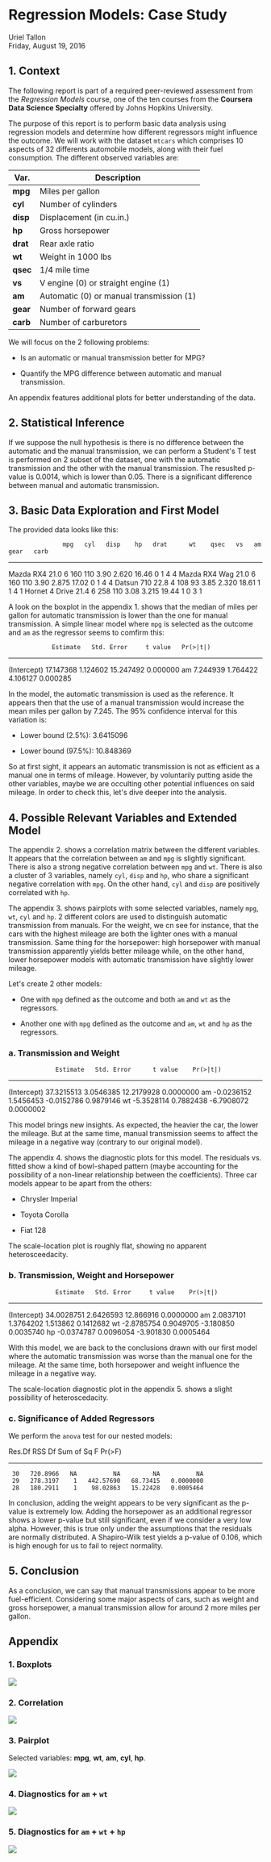 # Regression Models: Case Study
Uriel Tallon  
Friday, August 19, 2016  

## 1. Context

The following report is part of a required peer-reviewed assessment from the _Regression Models_ course, one of the ten courses from the __Coursera Data Science Specialty__ offered by Johns Hopkins University.

The purpose of this report is to perform basic data analysis using regression models and determine how different regressors might influence the outcome. We will work with the dataset `mtcars` which comprises 10 aspects of 32 differents automobile models, along with their fuel consumption. The different observed variables are:

| Var.        | Description                                                       |
|-------------|-------------------------------------------------------------------|
| __mpg__     | Miles per gallon                                                  |
| __cyl__     | Number of cylinders                                               |
| __disp__    | Displacement (in cu.in.)                                          |
| __hp__      | Gross horsepower                                                  |
| __drat__    | Rear axle ratio                                                   |
| __wt__      | Weight in 1000 lbs                                                |
| __qsec__    | 1/4 mile time                                                     |
| __vs__      | V engine (0) or straight engine (1)                               |
| __am__      | Automatic (0) or manual transmission (1)                          |
| __gear__    | Number of forward gears                                           |
| __carb__    | Number of carburetors                                             |

We will focus on the 2 following problems:

* Is an automatic or manual transmission better for MPG?

* Quantify the MPG difference between automatic and manual transmission.

An appendix features additional plots for better understanding of the data.



## 2. Statistical Inference



If we suppose the null hypothesis is there is no difference between the automatic and the manual transmission, we can perform a Student's T test is performed on 2 subset of the dataset, one with the automatic transmission and the other with the manual transmission. The resuslted p-value is 0.0014, which is lower than 0.05. There is a significant difference between manual and automatic transmission.

## 3. Basic Data Exploration and First Model

The provided data looks like this:


                   mpg   cyl   disp    hp   drat      wt    qsec   vs   am   gear   carb
---------------  -----  ----  -----  ----  -----  ------  ------  ---  ---  -----  -----
Mazda RX4         21.0     6    160   110   3.90   2.620   16.46    0    1      4      4
Mazda RX4 Wag     21.0     6    160   110   3.90   2.875   17.02    0    1      4      4
Datsun 710        22.8     4    108    93   3.85   2.320   18.61    1    1      4      1
Hornet 4 Drive    21.4     6    258   110   3.08   3.215   19.44    1    0      3      1

A look on the boxplot in the appendix 1. shows that the median of miles per gallon for automatic transmission is lower than the one for manual transmission. A simple linear model where `mpg` is selected as the outcome and `am` as the regressor seems to comfirm this:


                Estimate   Std. Error     t value   Pr(>|t|)
------------  ----------  -----------  ----------  ---------
(Intercept)    17.147368     1.124602   15.247492   0.000000
am              7.244939     1.764422    4.106127   0.000285

In the model, the automatic transmission is used as the reference. It appears then that the use of a manual transmission would increase the mean miles per gallon by 7.245. The 95% confidence interval for this variation is:

* Lower bound (2.5%): 3.6415096

* Lower bound (97.5%): 10.848369

So at first sight, it appears an automatic transmission is not as efficient as a manual one in terms of mileage. However, by voluntarily putting aside the other variables, maybe we are occulting other potential influences on said mileage. In order to check this, let's dive deeper into the analysis.

## 4. Possible Relevant Variables and Extended Model

The appendix 2. shows a correlation matrix between the different variables. It appears that the correlation between `am` and `mpg` is slightly significant. There is also a strong negative correlation between `mpg` and `wt`. There is also a cluster of 3 variables, namely `cyl`, `disp` and `hp`, who share a significant negative correlation with `mpg`. On the other hand, `cyl` and `disp` are positively correlated with `hp`.

The appendix 3. shows pairplots with some selected variables, namely `mpg`, `wt`, `cyl` and `hp`. 2 different colors are used to distinguish  automatic transmission from manuals. For the weight, we cn see for instance, that the cars with the highest mileage are both the lighter ones with a manual transmission. Same thing for the horsepower: high horsepower with manual transmission apparently yields better mileage while, on the other hand, lower horsepower models with automatic transmission have slightly lower mileage.

Let's create 2 other models:

* One with `mpg` defined as the outcome and both `am` and `wt` as the regressors.

* Another one with `mpg` defined as the outcome and `am`, `wt` and `hp` as the regressors.

### a. Transmission and Weight


                 Estimate   Std. Error      t value    Pr(>|t|)
------------  -----------  -----------  -----------  ----------
(Intercept)    37.3215513    3.0546385   12.2179928   0.0000000
am             -0.0236152    1.5456453   -0.0152786   0.9879146
wt             -5.3528114    0.7882438   -6.7908072   0.0000002

This model brings new insights. As expected, the heavier the car, the lower the mileage. But at the same time, manual transmission seems to affect the mileage in a negative way (contrary to our original model).

The appendix 4. shows the diagnostic plots for this model. The residuals vs. fitted show a kind of bowl-shaped pattern (maybe accounting for the possibility of a non-linear relationship between the coefficients). Three car models appear to be apart from the others:

* Chrysler Imperial

* Toyota Corolla

* Fiat 128

The scale-location plot is roughly flat, showing no apparent heterosceedacity. 

### b. Transmission, Weight and Horsepower


                 Estimate   Std. Error     t value    Pr(>|t|)
------------  -----------  -----------  ----------  ----------
(Intercept)    34.0028751    2.6426593   12.866916   0.0000000
am              2.0837101    1.3764202    1.513862   0.1412682
wt             -2.8785754    0.9049705   -3.180850   0.0035740
hp             -0.0374787    0.0096054   -3.901830   0.0005464

With this model, we are back to the conclusions drawn with our first model where the automatic transmission was worse than the manual one for the mileage. At the same time, both horsepower and weight influence the mileage in a negative way.

The scale-location diagnostic plot in the appendix 5. shows a slight possibility of heteroscedacity.

### c. Significance of Added Regressors

We perform the `anova` test for our nested models:


 Res.Df        RSS   Df   Sum of Sq          F      Pr(>F)
-------  ---------  ---  ----------  ---------  ----------
     30   720.8966   NA          NA         NA          NA
     29   278.3197    1   442.57690   68.73415   0.0000000
     28   180.2911    1    98.02863   15.22428   0.0005464

In conclusion, adding the weight appears to be very significant as the p-value is extremely low. Adding the horsepower as an additional regressor shows a lower p-value but still significant, even if we consider a very low alpha. However, this is true only under the assumptions that the residuals are normally distributed. A Shapiro-Wilk test yields a p-value of 0.106, which is high enough for us to fail to reject normality.

## 5. Conclusion

As a conclusion, we can say that manual transmissions appear to be more fuel-efficient. Considering some major aspects of cars, such as weight and gross horsepower, a manual transmission allow for around 2 more miles per gallon.

## Appendix

### 1. Boxplots

<img src="RegressionModels_files/figure-html/plotbox-1.png" style="display: block; margin: auto;" />

### 2. Correlation

<img src="RegressionModels_files/figure-html/corrss-1.png" style="display: block; margin: auto;" />

### 3. Pairplot

Selected variables: __mpg__, __wt__, __am__, __cyl__, __hp__.

<img src="RegressionModels_files/figure-html/pairs-1.png" style="display: block; margin: auto;" />

### 4. Diagnostics for `am` + `wt`

<img src="RegressionModels_files/figure-html/diag1-1.png" style="display: block; margin: auto;" />

### 5. Diagnostics for `am` + `wt` + `hp`

<img src="RegressionModels_files/figure-html/diag2-1.png" style="display: block; margin: auto;" />
